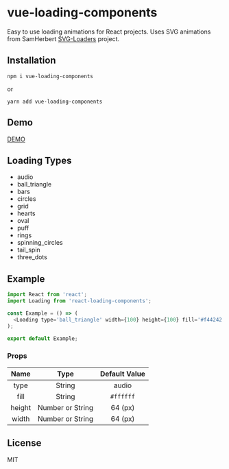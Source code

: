 # vue-loading-components
Easy to use loading animations for React projects. Uses SVG animations from SamHerbert [SVG-Loaders](https://github.com/SamHerbert/SVG-Loaders) project.

## Installation

```
npm i vue-loading-components
```
or

```
yarn add vue-loading-components
```

## Demo

[DEMO](https://safeimuslim.github.io/react-loading-components-demo/)

## Loading Types
* audio
* ball_triangle
* bars
* circles
* grid
* hearts
* oval
* puff
* rings
* spinning_circles
* tail_spin
* three_dots

## Example

```javascript
import React from 'react';
import Loading from 'react-loading-components';

const Example = () => (
  <Loading type='ball_triangle' width={100} height={100} fill='#f44242' />
);

export default Example;
```

### Props

| Name | Type | Default Value |
|:------:|:------:|:---------------:|
| type | String | audio |
| fill | String | `#ffffff` |
| height | Number or String | 64 (px) |
| width | Number or String | 64 (px) |

## License

MIT


